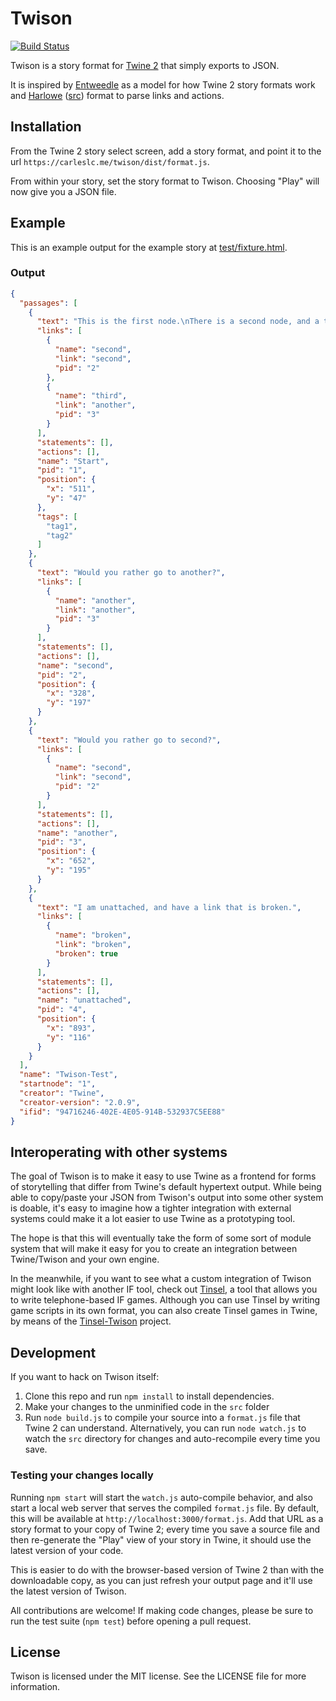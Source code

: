 # Twison

[![Build Status](https://travis-ci.org/Carleslc/twison.svg?branch=master)](https://travis-ci.org/Carleslc/twison)

Twison is a story format for [Twine 2](http://twinery.org/2) that simply exports to JSON.

It is inspired by [Entweedle](http://www.maximumverbosity.net/twine/Entweedle/) as a model for how Twine 2 story formats work and [Harlowe](https://twine2.neocities.org/) ([src](https://bitbucket.org/_L_/harlowe/src/default/)) format to parse links and actions.

## Installation

From the Twine 2 story select screen, add a story format, and point it to the url `https://carleslc.me/twison/dist/format.js`.

From within your story, set the story format to Twison. Choosing "Play" will now give you a JSON file.

## Example

This is an example output for the example story at [test/fixture.html](https://github.com/Carleslc/twison/blob/master/test/fixture.html).

### Output

```json
{
  "passages": [
    {
      "text": "This is the first node.\nThere is a second node, and a third node.",
      "links": [
        {
          "name": "second",
          "link": "second",
          "pid": "2"
        },
        {
          "name": "third",
          "link": "another",
          "pid": "3"
        }
      ],
      "statements": [],
      "actions": [],
      "name": "Start",
      "pid": "1",
      "position": {
        "x": "511",
        "y": "47"
      },
      "tags": [
        "tag1",
        "tag2"
      ]
    },
    {
      "text": "Would you rather go to another?",
      "links": [
        {
          "name": "another",
          "link": "another",
          "pid": "3"
        }
      ],
      "statements": [],
      "actions": [],
      "name": "second",
      "pid": "2",
      "position": {
        "x": "328",
        "y": "197"
      }
    },
    {
      "text": "Would you rather go to second?",
      "links": [
        {
          "name": "second",
          "link": "second",
          "pid": "2"
        }
      ],
      "statements": [],
      "actions": [],
      "name": "another",
      "pid": "3",
      "position": {
        "x": "652",
        "y": "195"
      }
    },
    {
      "text": "I am unattached, and have a link that is broken.",
      "links": [
        {
          "name": "broken",
          "link": "broken",
          "broken": true
        }
      ],
      "statements": [],
      "actions": [],
      "name": "unattached",
      "pid": "4",
      "position": {
        "x": "893",
        "y": "116"
      }
    }
  ],
  "name": "Twison-Test",
  "startnode": "1",
  "creator": "Twine",
  "creator-version": "2.0.9",
  "ifid": "94716246-402E-4E05-914B-532937C5EE88"
}
```


## Interoperating with other systems

The goal of Twison is to make it easy to use Twine as a frontend for forms of storytelling that differ from Twine's default hypertext output. While being able to copy/paste your JSON from Twison's output into some other system is doable, it's easy to imagine how a tighter integration with external systems could make it a lot easier to use Twine as a prototyping tool.

The hope is that this will eventually take the form of some sort of module system that will make it easy for you to create an integration between Twine/Twison and your own engine. 

In the meanwhile, if you want to see what a custom integration of Twison might look like with another IF tool, check out [Tinsel](http://www.maketinsel.com), a tool that allows you to write telephone-based IF games. Although you can use Tinsel by writing game scripts in its own format, you can also create Tinsel games in Twine, by means of the [Tinsel-Twison](https://github.com/lazerwalker/tinsel-twison) project. 


## Development

If you want to hack on Twison itself:

1. Clone this repo and run `npm install` to install dependencies.
2. Make your changes to the unminified code in the `src` folder
3. Run `node build.js` to compile your source into a `format.js` file that Twine 2 can understand. Alternatively, you can run `node watch.js` to watch the `src` directory for changes and auto-recompile every time you save.


### Testing your changes locally

Running `npm start` will start the `watch.js` auto-compile behavior, and also start a local web server that serves the compiled `format.js` file. By default, this will be available at `http://localhost:3000/format.js`. Add that URL as a story format to your copy of Twine 2; every time you save a source file and then re-generate the "Play" view of your story in Twine, it should use the latest version of your code.

This is easier to do with the browser-based version of Twine 2 than with the downloadable copy, as you can just refresh your output page and it'll use the latest version of Twison.


All contributions are welcome! If making code changes, please be sure to run the test suite (`npm test`) before opening a pull request.


## License

Twison is licensed under the MIT license. See the LICENSE file for more information.
